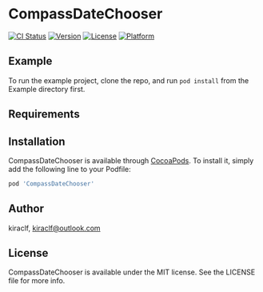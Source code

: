 # CompassDateChooser

[![CI Status](https://img.shields.io/travis/kiraclf/CompassDateChooser.svg?style=flat)](https://travis-ci.org/kiraclf/CompassDateChooser)
[![Version](https://img.shields.io/cocoapods/v/CompassDateChooser.svg?style=flat)](https://cocoapods.org/pods/CompassDateChooser)
[![License](https://img.shields.io/cocoapods/l/CompassDateChooser.svg?style=flat)](https://cocoapods.org/pods/CompassDateChooser)
[![Platform](https://img.shields.io/cocoapods/p/CompassDateChooser.svg?style=flat)](https://cocoapods.org/pods/CompassDateChooser)

## Example

To run the example project, clone the repo, and run `pod install` from the Example directory first.

## Requirements

## Installation

CompassDateChooser is available through [CocoaPods](https://cocoapods.org). To install
it, simply add the following line to your Podfile:

```ruby
pod 'CompassDateChooser'
```

## Author

kiraclf, kiraclf@outlook.com

## License

CompassDateChooser is available under the MIT license. See the LICENSE file for more info.

